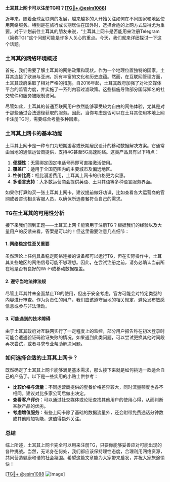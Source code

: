 **土耳其上网卡可以注册TG吗？[[TG💪+ @esim1088](https://t.me/s/esim1088)]**

近年来，随着全球互联网的发展，越来越多的人开始关注如何在不同国家和地区使用网络服务。特别是在旅行或长期居住在国外时，选择合适的上网方式显得尤为重要。对于计划前往土耳其的朋友来说，“土耳其上网卡是否能用来注册Telegram（简称TG）”这个问题可能是许多人关心的重点。今天，我们就来详细探讨一下这个话题。

### 土耳其的网络环境概述

首先，我们需要了解土耳其的网络政策和现状。作为一个地理位置独特的国家，土耳其连接了欧洲与亚洲，拥有丰富的文化和历史底蕴。然而，在互联网管理方面，土耳其政府采取了相对严格的措施。自2016年起，土耳其政府加强了对社交媒体平台的监管力度，并实施了一系列内容过滤政策。这些措施导致部分国际知名的社交软件和服务被限制访问。

尽管如此，土耳其的普通互联网用户依然能够享受较为自由的网络体验，尤其是对于那些通过合法途径获取的服务。因此，当你考虑是否可以在土耳其使用本地上网卡注册TG时，需要综合考量多种因素。

### 土耳其上网卡的基本功能

土耳其上网卡是一种专门为短期游客或长期居民设计的移动数据解决方案。它通常由当地的通信运营商提供，支持4G甚至5G高速网络。这类产品具有以下特点：

1. **便捷性**：无需绑定固定电话号码即可直接激活使用。
2. **覆盖广**：适用于全国范围内的主要城市及偏远地区。
3. **性价比高**：相比漫游费用，土耳其上网卡的价格更为实惠。
4. **多语言支持**：大多数运营商会提供英语、土耳其语等多种语言服务界面。

如果你打算购买一张土耳其上网卡，建议提前做好功课，比如查看各大运营商的官网或者咨询相关客服人员，以确保所选套餐符合自己的需求。

### TG在土耳其的可用性分析

接下来我们回到正题——土耳其上网卡能否用于注册TG？根据我们的经验以及大量用户的反馈来看，答案是可以的！但这里需要注意几点细节：

#### 1. 网络稳定性至关重要
虽然理论上任何具备稳定网络连接的设备都可以运行TG，但在实际操作中，土耳其某些地区的网络信号可能不够理想。因此，在尝试注册之前，请务必确认当前所在地是否有良好的Wi-Fi或移动数据覆盖。

#### 2. 遵守当地法律法规
尽管土耳其并未全面禁止TG的使用，但出于安全考虑，官方可能会对特定类型的内容进行审查。作为负责任的用户，我们应该遵守当地的相关规定，避免发布敏感信息或参与非法活动。

#### 3. 可能遇到的技术障碍
由于土耳其政府对互联网实行了一定程度上的监控，部分用户报告称在初次登录时可能会遭遇验证码验证失败的情况。如果遇到此类问题，可以尝试更换其他时间段再次尝试，或者寻求专业帮助解决问题。

### 如何选择合适的土耳其上网卡？

既然确定了土耳其上网卡能够满足基本需求，那么接下来就是如何挑选一款适合自己的产品了。以下是一些实用的小贴士供参考：

- **比较价格与流量**：不同运营商提供的套餐价格差异较大，同时流量额度也各不相同。建议对比多家公司后做出决定。
- **查看客户评价**：可以通过社交媒体或论坛查找其他用户的使用心得，从而判断某款产品的优劣。
- **考虑增值服务**：有些上网卡除了基础的数据流量外，还会附带免费通话分钟数或其他附加功能，这值得额外关注。

### 总结

综上所述，土耳其上网卡完全可以用来注册TG，只要你能够妥善应对可能出现的各种挑战。当然，无论身在何处，我们都应该保持理性态度，合理利用网络资源，共同营造健康和谐的社会氛围。希望这篇文章能为大家带来启发，并祝大家旅途愉快！

[[TG💪+ @esim1088](https://t.me/s/esim1088) ![Image](https://i.postimg.cc/4NQfJmqS/Snipaste-2025-05-13-00-14-12.png)]